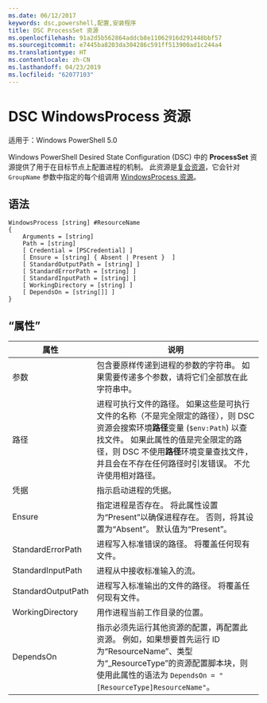 ```yaml
---
ms.date: 06/12/2017
keywords: dsc,powershell,配置,安装程序
title: DSC ProcessSet 资源
ms.openlocfilehash: 91a2d5b562864addcb8e11062916d291448bbf57
ms.sourcegitcommit: e7445ba8203da304286c591ff513900ad1c244a4
ms.translationtype: HT
ms.contentlocale: zh-CN
ms.lasthandoff: 04/23/2019
ms.locfileid: "62077103"
---
```

# <a name="dsc-windowsprocess-resource"></a>DSC WindowsProcess 资源

适用于：Windows PowerShell 5.0

Windows PowerShell Desired State Configuration (DSC) 中的 **ProcessSet** 资源提供了用于在目标节点上配置进程的机制。 此资源是[复合资源](../../../resources/authoringResourceComposite.md)，它会针对 `GroupName` 参数中指定的每个组调用 [WindowsProcess 资源](windowsProcessResource.md)。

## <a name="syntax"></a>语法

```
WindowsProcess [string] #ResourceName
{
    Arguments = [string]
    Path = [string]
    [ Credential = [PSCredential] ]
    [ Ensure = [string] { Absent | Present }  ]
    [ StandardOutputPath = [string] ]
    [ StandardErrorPath = [string] ]
    [ StandardInputPath = [string] ]
    [ WorkingDirectory = [string] ]
    [ DependsOn = [string[]] ]
}
```

## <a name="properties"></a>“属性”

| 属性 | 说明 |
| --- | --- |
| 参数| 包含要原样传递到进程的参数的字符串。 如果需要传递多个参数，请将它们全部放在此字符串中。|
| 路径| 进程可执行文件的路径。 如果这些是可执行文件的名称（不是完全限定的路径），则 DSC 资源会搜索环境**路径**变量 (`$env:Path`) 以查找文件。 如果此属性的值是完全限定的路径，则 DSC 不使用**路径**环境变量查找文件，并且会在不存在任何路径时引发错误。 不允许使用相对路径。|
| 凭据| 指示启动进程的凭据。|
| Ensure| 指定进程是否存在。 将此属性设置为“Present”以确保进程存在。 否则，将其设置为“Absent”。 默认值为“Present”。|
| StandardErrorPath| 进程写入标准错误的路径。 将覆盖任何现有文件。|
| StandardInputPath| 进程从中接收标准输入的流。|
| StandardOutputPath| 进程写入标准输出的文件的路径。 将覆盖任何现有文件。|
| WorkingDirectory| 用作进程当前工作目录的位置。|
| DependsOn | 指示必须先运行其他资源的配置，再配置此资源。 例如，如果想要首先运行 ID 为“ResourceName”、类型为“_ResourceType”的资源配置脚本块，则使用此属性的语法为 `DependsOn = "[ResourceType]ResourceName"`。|

